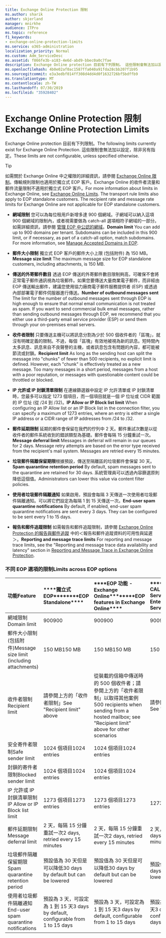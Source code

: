 ```yaml
---
title: Exchange Online Protection 限制
ms.author: sharik
author: skjerland
manager: mnirkhe
audience: ITPro
ms.topic: reference
f1_keywords:
- exchange-online-protection-limits
ms.service: o365-administration
localization_priority: Normal
ms.custom: Adm_ServiceDesc
ms.assetid: f866fe3b-a183-4e6d-abd9-bbec0a0c7fae
description: Exchange Online protection 目前有下列限制。 這些限制會無法加以設定，除非另有指定。
ms.openlocfilehash: 4b0e02af0ac1587ffa040a91fda28cbb207f1b95
ms.sourcegitcommit: e3a3edbf014ff308d4dd4d0f1632726bf5bdffb9
ms.translationtype: MT
ms.contentlocale: zh-TW
ms.lasthandoff: 07/30/2019
ms.locfileid: "35928402"
---
```

# <a name="exchange-online-protection-limits"></a><span data-ttu-id="cc9e8-104">Exchange Online Protection 限制</span><span class="sxs-lookup"><span data-stu-id="cc9e8-104">Exchange Online Protection Limits</span></span>

<span data-ttu-id="cc9e8-105">Exchange Online protection 目前有下列限制。</span><span class="sxs-lookup"><span data-stu-id="cc9e8-105">The following limits currently exist for Exchange Online Protection.</span></span> <span data-ttu-id="cc9e8-106">這些限制會無法加以設定，除非另有指定。</span><span class="sxs-lookup"><span data-stu-id="cc9e8-106">These limits are not configurable, unless specified otherwise.</span></span> 
  
> [!TIP]
> <span data-ttu-id="cc9e8-p103">如需關於 Exchange Online 中之權限的詳細資訊，請參閱 [Exchange Online 限制](../exchange-online-service-description/exchange-online-limits.md)。傳輸規則限制也適用於獨立式 EOP 客戶。Exchange Online 的收件者流量和郵件流量限制不適用於獨立式 EOP 客戶。</span><span class="sxs-lookup"><span data-stu-id="cc9e8-p103">For more information about limits in Exchange Online, see [Exchange Online Limits](../exchange-online-service-description/exchange-online-limits.md). The transport rule limits also apply to EOP standalone customers. The recipient rate and message rate limits for Exchange Online are not applicable for EOP standalone customers.</span></span> 
  
- <span data-ttu-id="cc9e8-p104">**網域限制** 您可以為每位租用戶新增多達 900 個網域。子網域可以納入這項 900 個網域的限制內，或者視需要做為 catch-all 選項相符子網域的一部分。如需詳細資訊，請參閱 [管理 EOP 中公認的網域](https://go.microsoft.com/fwlink/p/?LinkId=282239)。</span><span class="sxs-lookup"><span data-stu-id="cc9e8-p104">**Domain limit** You can add up to 900 domains per tenant. Subdomains can be included in this 900 limit, or if necessary, as part of a catch-all option, match subdomains. For more information, see [Manage Accepted Domains in EOP](https://go.microsoft.com/fwlink/p/?LinkId=282239).</span></span>
    
- <span data-ttu-id="cc9e8-113">**郵件大小限制** 獨立式 EOP 客戶的郵件大小上限 (包括附件) 為 150 MB。</span><span class="sxs-lookup"><span data-stu-id="cc9e8-113">**Message size limit** The maximum message size for EOP standalone customers, including attachments, is 150 MB.</span></span> 
    
- <span data-ttu-id="cc9e8-p105">**傳送的外寄郵件數目** 透過 EOP 傳送的外寄郵件數目限制夠高，可確保不會將正常電子郵件通訊視為垃圾郵件。如果您要傳送大量商業電子郵件，而非經由 EOP 傳送輸出郵件，建議您使用協力廠商電子郵件服務提供者 (ESP) 或透過內部部署電子郵件伺服器進行傳送。</span><span class="sxs-lookup"><span data-stu-id="cc9e8-p105">**Number of outbound messages sent** The limit for the number of outbound messages sent through EOP is high enough to ensure that normal email communication is not treated as spam. If you want to send commercial bulk email messages, rather than sending outbound messages through EOP, we recommend that you either use a third-party email service provider (ESP) or send them through your on-premises email servers.</span></span> 
    
- <span data-ttu-id="cc9e8-p106">**收件者限制** 只要傳送主機可以將訊息分割為少於 500 個收件者的「區塊」，就沒有明確定義的限制。不過，每個「區塊」有效地被視為新的訊息。短時間內太多訊息、訊息來自不良聲譽的主機，或者訊息包含有問題的內容，都可能被節流或封鎖。</span><span class="sxs-lookup"><span data-stu-id="cc9e8-p106">**Recipient limit** As long as the sending host can split the message into "chunks" of fewer than 500 recipients, no explicit limit is defined. However, each "chunk" is effectively treated as a new message. Too many messages in a short period, messages from a host with a poor reputation, or messages with questionable content could be throttled or blocked.</span></span> 
    
- <span data-ttu-id="cc9e8-119">**IP 允許或 IP 封鎖清單限制** 在連線篩選器中設定 IP 允許清單或 IP 封鎖清單時，您最多可以指定 1273 個項目，而一個項目就是一個 IP 位址或 CIDR 範圍的 IP 位址 (從 /24 到 /32)。</span><span class="sxs-lookup"><span data-stu-id="cc9e8-119">**IP Allow or IP Block list limit** When configuring an IP Allow list or an IP Block list in the connection filter, you can specify a maximum of 1273 entries, where an entry is either a single IP address or a CIDR range of IP addresses from /24 to /32.</span></span> 
    
- <span data-ttu-id="cc9e8-p107">**郵件延期限制** 延期的郵件會保留在我們的佇列中 2 天。郵件重試次數是以從收件者的郵件系統收到的錯誤類型為基礎。郵件會每隔 15 分鐘重試一次。</span><span class="sxs-lookup"><span data-stu-id="cc9e8-p107">**Message deferral limit** Messages in deferral will remain in our queues for 2 days. Message retry attempts are based on the error type received from the recipient's mail system. Messages are retried every 15 minutes.</span></span> 
    
- <span data-ttu-id="cc9e8-123">**垃圾郵件隔離保留期限**根據預設，傳送至隔離區的垃圾郵件會保留 30 天。</span><span class="sxs-lookup"><span data-stu-id="cc9e8-123">**Spam quarantine retention period** By default, spam messages sent to the quarantine are retained for 30 days.</span></span> <span data-ttu-id="cc9e8-124">系統管理員可以透過內容篩選原則降低這個值。</span><span class="sxs-lookup"><span data-stu-id="cc9e8-124">Administrators can lower this value via content filter policies.</span></span> 
    
- <span data-ttu-id="cc9e8-p109">**使用者垃圾郵件隔離通知** 如果啟用，預設會每隔 3 天傳送一次使用者垃圾郵件隔離通知。可以將它們設定為每隔 1 到 15 天傳送一次。</span><span class="sxs-lookup"><span data-stu-id="cc9e8-p109">**End-user spam quarantine notifications** By default, if enabled, end-user spam quarantine notifications are sent every 3 days. They can be configured to be sent every 1 to 15 days.</span></span> 
    
- <span data-ttu-id="cc9e8-127">**報告和郵件追蹤限制** 如需報告和郵件追蹤限制，請參閱 [Exchange Online Protection 的報告與郵件追蹤](https://go.microsoft.com/fwlink/?LinkId=394248) 中的＜報告和郵件追蹤資料的可用性與延遲＞。</span><span class="sxs-lookup"><span data-stu-id="cc9e8-127">**Reporting and message trace limits** For reporting and message trace limits, see the "Reporting and message trace data availability and latency" section in [Reporting and Message Trace in Exchange Online Protection](https://go.microsoft.com/fwlink/?LinkId=394248).</span></span>
    
### <a name="limits-across-eop-options"></a><span data-ttu-id="cc9e8-128">不同 EOP 選項的限制</span><span class="sxs-lookup"><span data-stu-id="cc9e8-128">Limits across EOP options</span></span>

|<span data-ttu-id="cc9e8-129">**功能**</span><span class="sxs-lookup"><span data-stu-id="cc9e8-129">**Feature**</span></span>|<span data-ttu-id="cc9e8-130">\*\*\*\*獨立式 EOP\*\*\*\*</span><span class="sxs-lookup"><span data-stu-id="cc9e8-130">\*\*\*\*EOP Standalone\*\*\*\*</span></span>|<span data-ttu-id="cc9e8-131">\*\*\*\*EOP 功能 -Exchange Online\*\*\*\*</span><span class="sxs-lookup"><span data-stu-id="cc9e8-131">\*\*\*\*EOP features in Exchange Online\*\*\*\*</span></span>|<span data-ttu-id="cc9e8-132">\*\*\*\*Exchange Enterprise CAL with Services\*\*\*\*</span><span class="sxs-lookup"><span data-stu-id="cc9e8-132">\*\*\*\*Exchange Enterprise CAL with Services\*\*\*\*</span></span>|
|:-----|:-----|:-----|:-----|
|<span data-ttu-id="cc9e8-133">網域限制</span><span class="sxs-lookup"><span data-stu-id="cc9e8-133">Domain limit</span></span>  <br/> |<span data-ttu-id="cc9e8-134">900</span><span class="sxs-lookup"><span data-stu-id="cc9e8-134">900</span></span>  <br/> |<span data-ttu-id="cc9e8-135">900</span><span class="sxs-lookup"><span data-stu-id="cc9e8-135">900</span></span>  <br/> |<span data-ttu-id="cc9e8-136">900</span><span class="sxs-lookup"><span data-stu-id="cc9e8-136">900</span></span>  <br/> |
|<span data-ttu-id="cc9e8-137">郵件大小限制 (包括附件)</span><span class="sxs-lookup"><span data-stu-id="cc9e8-137">Message size limit (including attachments)</span></span>  <br/> |<span data-ttu-id="cc9e8-138">150 MB</span><span class="sxs-lookup"><span data-stu-id="cc9e8-138">150 MB</span></span>  <br/> |<span data-ttu-id="cc9e8-139">150 MB</span><span class="sxs-lookup"><span data-stu-id="cc9e8-139">150 MB</span></span>  <br/> |<span data-ttu-id="cc9e8-140">150 MB</span><span class="sxs-lookup"><span data-stu-id="cc9e8-140">150 MB</span></span>  <br/> |
|<span data-ttu-id="cc9e8-141">收件者限制</span><span class="sxs-lookup"><span data-stu-id="cc9e8-141">Recipient limit</span></span>  <br/> |<span data-ttu-id="cc9e8-142">請參閱上方的「收件者限制」</span><span class="sxs-lookup"><span data-stu-id="cc9e8-142">See "Recipient limit" above</span></span>  <br/> |<span data-ttu-id="cc9e8-143">從裝載的信箱中傳送時的 500 個收件者；請參閱上方的「收件者限制」以取得其他案例</span><span class="sxs-lookup"><span data-stu-id="cc9e8-143">500 recipients when sending from a hosted mailbox; see "Recipient limit" above for other scenarios</span></span>  <br/> |<span data-ttu-id="cc9e8-144">請參閱上方的「收件者限制」</span><span class="sxs-lookup"><span data-stu-id="cc9e8-144">See "Recipient limit" above</span></span>  <br/> |
|<span data-ttu-id="cc9e8-145">安全寄件者限制</span><span class="sxs-lookup"><span data-stu-id="cc9e8-145">Safe sender limit</span></span>  <br/> |<span data-ttu-id="cc9e8-146">1024 個項目</span><span class="sxs-lookup"><span data-stu-id="cc9e8-146">1024 entries</span></span>  <br/> |<span data-ttu-id="cc9e8-147">1024 個項目</span><span class="sxs-lookup"><span data-stu-id="cc9e8-147">1024 entries</span></span>  <br/> ||
|<span data-ttu-id="cc9e8-148">封鎖的寄件者限制</span><span class="sxs-lookup"><span data-stu-id="cc9e8-148">Blocked sender limit</span></span>  <br/> |<span data-ttu-id="cc9e8-149">1024 個項目</span><span class="sxs-lookup"><span data-stu-id="cc9e8-149">1024 entries</span></span>  <br/> |<span data-ttu-id="cc9e8-150">1024 個項目</span><span class="sxs-lookup"><span data-stu-id="cc9e8-150">1024 entries</span></span>  <br/> ||
|<span data-ttu-id="cc9e8-151">IP 允許或 IP 封鎖清單限制</span><span class="sxs-lookup"><span data-stu-id="cc9e8-151">IP Allow or IP Block list limit</span></span>  <br/> |<span data-ttu-id="cc9e8-152">1273 個項目</span><span class="sxs-lookup"><span data-stu-id="cc9e8-152">1273 entries</span></span>  <br/> |<span data-ttu-id="cc9e8-153">1273 個項目</span><span class="sxs-lookup"><span data-stu-id="cc9e8-153">1273 entries</span></span>  <br/> |<span data-ttu-id="cc9e8-154">1273 個項目</span><span class="sxs-lookup"><span data-stu-id="cc9e8-154">1273 entries</span></span>  <br/> |
|<span data-ttu-id="cc9e8-155">郵件延期限制</span><span class="sxs-lookup"><span data-stu-id="cc9e8-155">Message deferral limit</span></span>  <br/> |<span data-ttu-id="cc9e8-156">2 天，每隔 15 分鐘重試一次</span><span class="sxs-lookup"><span data-stu-id="cc9e8-156">2 days, retried every 15 minutes</span></span>  <br/> |<span data-ttu-id="cc9e8-157">2 天，每隔 15 分鐘重試一次</span><span class="sxs-lookup"><span data-stu-id="cc9e8-157">2 days, retried every 15 minutes</span></span>  <br/> |<span data-ttu-id="cc9e8-158">2 天，每隔 15 分鐘重試一次</span><span class="sxs-lookup"><span data-stu-id="cc9e8-158">2 days, retried every 15 minutes</span></span>  <br/> |
|<span data-ttu-id="cc9e8-159">垃圾郵件隔離保留期限</span><span class="sxs-lookup"><span data-stu-id="cc9e8-159">Spam quarantine retention period</span></span>  <br/> |<span data-ttu-id="cc9e8-160">預設值為 30 天但是可以降低</span><span class="sxs-lookup"><span data-stu-id="cc9e8-160">30 days by default but can be lowered</span></span>  <br/> |<span data-ttu-id="cc9e8-161">預設值為 30 天但是可以降低</span><span class="sxs-lookup"><span data-stu-id="cc9e8-161">30 days by default but can be lowered</span></span>  <br/> |<span data-ttu-id="cc9e8-162">預設值為 30 天但是可以降低</span><span class="sxs-lookup"><span data-stu-id="cc9e8-162">30 days by default but can be lowered</span></span>  <br/> |
|<span data-ttu-id="cc9e8-163">使用者垃圾郵件隔離通知</span><span class="sxs-lookup"><span data-stu-id="cc9e8-163">End-user spam quarantine notifications</span></span>  <br/> |<span data-ttu-id="cc9e8-164">預設為 3 天，可設定為 1 到 15 天</span><span class="sxs-lookup"><span data-stu-id="cc9e8-164">3 days by default, configurable from 1 to 15 days</span></span>  <br/> |<span data-ttu-id="cc9e8-165">預設為 3 天，可設定為 1 到 15 天</span><span class="sxs-lookup"><span data-stu-id="cc9e8-165">3 days by default, configurable from 1 to 15 days</span></span>  <br/> |<span data-ttu-id="cc9e8-166">預設為 3 天，可設定為 1 到 15 天</span><span class="sxs-lookup"><span data-stu-id="cc9e8-166">3 days by default, configurable from 1 to 15 days</span></span>  <br/> |
   

